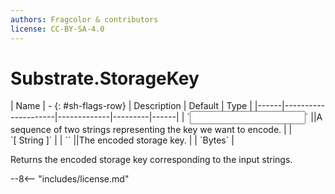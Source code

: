 ```yaml
---
authors: Fragcolor & contributors
license: CC-BY-SA-4.0
---
```



# Substrate.StorageKey

<div class="sh-parameters" markdown="1">
| Name | - {: #sh-flags-row} | Description | Default | Type |
|------|---------------------|-------------|---------|------|
| `<input>` ||A sequence of two strings representing the key we want to encode. | | `[ String ]` |
| `<output>` ||The encoded storage key. | | `Bytes` |

</div>

Returns the encoded storage key corresponding to the input strings.

--8<-- "includes/license.md"
